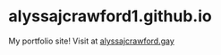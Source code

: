 # alyssajcrawford1.github.io
My portfolio site!
Visit at [alyssajcrawford.gay](https://alyssajcrawford.gay)
